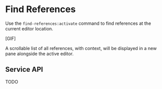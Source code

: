 # Find References

Use the `find-references:activate` command to find references at the current
editor location.

[GIF]

A scrollable list of all references, with context, will be displayed in a new
pane alongside the active editor.

## Service API

TODO
